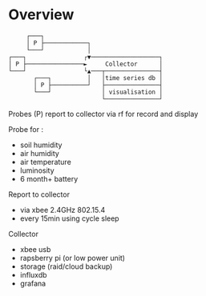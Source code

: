 # Overview
```
     ┌───┐
     │ P ├────────────┐
     └───┘            │
┌───┐                ┌▼───────────────────┐
│ P ├────────────────►     Collector      │
└───┘                └▲───┬───────────────┤
       ┌───┐          │   │time series db │
       │ P ├──────────┘   ├───────────────┤
       └───┘              │ visualisation │
                          └───────────────┘
```
Probes (P) report to collector via rf for record and display

Probe for :
 * soil humidity
 * air humidity
 * air temperature
 * luminosity
 * 6 month+ battery

Report to collector
 * via xbee 2.4GHz 802.15.4
 * every 15min using cycle sleep

Collector
 * xbee usb
 * rapsberry pi (or low power unit)
 * storage (raid/cloud backup)
 * influxdb
 * grafana

